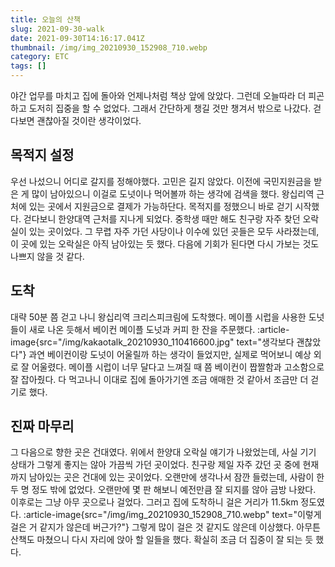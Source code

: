 ```yaml
---
title: 오늘의 산책
slug: 2021-09-30-walk
date: 2021-09-30T14:16:17.041Z
thumbnail: /img/img_20210930_152908_710.webp
category: ETC
tags: []
---
```

야간 업무를 마치고 집에 돌아와 언제나처럼 책상 앞에 앉았다.
그런데 오늘따라 더 피곤하고 도저히 집중을 할 수 없었다.
그래서 간단하게 챙길 것만 챙겨서 밖으로 나갔다.
걷다보면 괜찮아질 것이란 생각이었다.
<!--more-->

## 목적지 설정
우선 나섰으니 어디로 갈지를 정해야했다.
고민은 길지 않았다. 이전에 국민지원금을 받은 게 많이 남아있으니 이걸로 도넛이나 먹어볼까 하는 생각에 검색을 했다.
왕십리역 근처에 있는 곳에서 지원금으로 결제가 가능하단다. 목적지를 정했으니 바로 걷기 시작했다.
걷다보니 한양대역 근처를 지나게 되었다. 중학생 때만 해도 친구랑 자주 찾던 오락실이 있는 곳이었다.
그 무렵 자주 가던 사당이나 이수에 있던 곳들은 모두 사라졌는데, 이 곳에 있는 오락실은 아직 남아있는 듯 했다. 다음에 기회가 된다면 다시 가보는 것도 나쁘지 않을 것 같다.

## 도착
대략 50분 쯤 걷고 나니 왕십리역 크리스피크림에 도착했다.
메이플 시럽을 사용한 도넛들이 새로 나온 듯해서 베이컨 메이플 도넛과 커피 한 잔을 주문했다.
:article-image{src="/img/kakaotalk_20210930_110416600.jpg" text="생각보다 괜찮았다"}
과연 베이컨이랑 도넛이 어울릴까 하는 생각이 들었지만, 실제로 먹어보니 예상 외로 잘 어울렸다.
메이플 시럽이 너무 달다고 느껴질 때 쯤 베이컨이 짭짤함과 고소함으로 잘 잡아줬다.
다 먹고나니 이대로 집에 돌아가기엔 조금 애매한 것 같아서 조금만 더 걷기로 했다.

## 진짜 마무리
그 다음으로 향한 곳은 건대였다.
위에서 한양대 오락실 얘기가 나왔었는데, 사실 기기 상태가 그렇게 좋지는 않아 가끔씩 가던 곳이었다.
친구랑 제일 자주 갔던 곳 중에 현재까지 남아있는 곳은 건대에 있는 곳이었다.
오랜만에 생각나서 잠깐 들렀는데, 사람이 한두 명 정도 밖에 없었다. 오랜만에 몇 판 해보니 예전만큼 잘 되지를 않아 금방 나왔다.
이후로는 그냥 아무 곳으로나 걸었다.
그러고 집에 도착하니 걸은 거리가 11.5km 정도였다.
:article-image{src="/img/img_20210930_152908_710.webp" text="이렇게 걸은 거 같지가 않은데 버근가?"}
그렇게 많이 걸은 것 같지도 않은데 이상했다.
아무튼 산책도 마쳤으니 다시 자리에 앉아 할 일들을 했다.
확실히 조금 더 집중이 잘 되는 듯 했다.